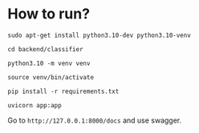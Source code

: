 # How to run?

    sudo apt-get install python3.10-dev python3.10-venv

    cd backend/classifier

    python3.10 -m venv venv

    source venv/bin/activate

    pip install -r requirements.txt
    
    uvicorn app:app

Go to `http://127.0.0.1:8000/docs` and use swagger.
